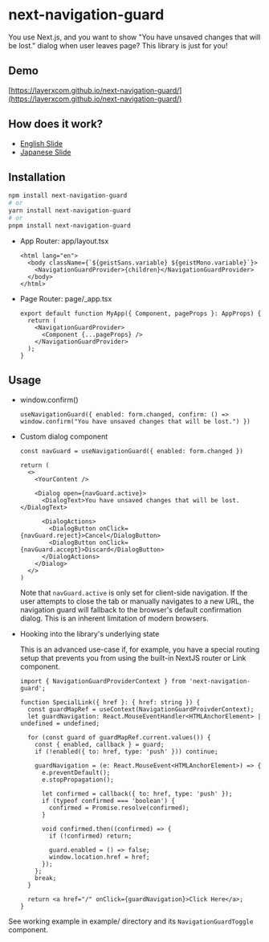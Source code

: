 # next-navigation-guard

You use Next.js, and you want to show "You have unsaved changes that will be lost." dialog when user leaves page?
This library is just for you!

## Demo

[https://layerxcom.github.io/next-navigation-guard/](https://layerxcom.github.io/next-navigation-guard/)

## How does it work?

- [English Slide](https://speakerdeck.com/ypresto/cancel-next-js-page-navigation-full-throttle)
- [Japanese Slide](https://speakerdeck.com/ypresto/hack-to-prevent-page-navigation-in-next-js)

## Installation

```bash
npm install next-navigation-guard
# or
yarn install next-navigation-guard
# or
pnpm install next-navigation-guard
```

- App Router: app/layout.tsx

  ```tsx
  <html lang="en">
    <body className={`${geistSans.variable} ${geistMono.variable}`}>
      <NavigationGuardProvider>{children}</NavigationGuardProvider>
    </body>
  </html>
  ```

- Page Router: page/_app.tsx

  ```tsx
  export default function MyApp({ Component, pageProps }: AppProps) {
    return (
      <NavigationGuardProvider>
        <Component {...pageProps} />
      </NavigationGuardProvider>
    );
  }
  ```

## Usage

- window.confirm()

  ```tsx
  useNavigationGuard({ enabled: form.changed, confirm: () => window.confirm("You have unsaved changes that will be lost.") })
  ```

- Custom dialog component

  ```tsx
  const navGuard = useNavigationGuard({ enabled: form.changed })

  return (
    <>
      <YourContent />

      <Dialog open={navGuard.active}>
        <DialogText>You have unsaved changes that will be lost.</DialogText>

        <DialogActions>
          <DialogButton onClick={navGuard.reject}>Cancel</DialogButton>
          <DialogButton onClick={navGuard.accept}>Discard</DialogButton>
        </DialogActions>
      </Dialog>
    </>
  )
  ```

  Note that `navGuard.active` is only set for client-side navigation. If the user attempts to close the tab or
  manually navigates to a new URL, the navigation guard will fallback to the browser's default confirmation
  dialog. This is an inherent limitation of modern browsers.

- Hooking into the library's underlying state

  This is an advanced use-case if, for example, you have a special routing setup that prevents you from using
  the built-in NextJS router or Link component.

  ```tsx
  import { NavigationGuardProviderContext } from 'next-navigation-guard';

  function SpecialLink({ href }: { href: string }) {
    const guardMapRef = useContext(NavigationGuardProivderContext);
    let guardNavigation: React.MouseEventHandler<HTMLAnchorElement> | undefined = undefined;
  
    for (const guard of guardMapRef.current.values()) {
      const { enabled, callback } = guard;
      if (!enabled({ to: href, type: 'push' })) continue;
  
      guardNavigation = (e: React.MouseEvent<HTMLAnchorElement>) => {
        e.preventDefault();
        e.stopPropagation();
  
        let confirmed = callback({ to: href, type: 'push' });
        if (typeof confirmed === 'boolean') {
          confirmed = Promise.resolve(confirmed);
        }
  
        void confirmed.then((confirmed) => {
          if (!confirmed) return;
  
          guard.enabled = () => false;
          window.location.href = href;
        });
      };
      break;
    }
  
    return <a href="/" onClick={guardNavigation}>Click Here</a>;
  }
  ```

See working example in example/ directory and its `NavigationGuardToggle` component.

